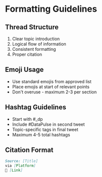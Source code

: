 # Formatting Guidelines

## Thread Structure
1. Clear topic introduction
2. Logical flow of information
3. Consistent formatting
4. Proper citation

## Emoji Usage
- Use standard emojis from approved list
- Place emojis at start of relevant points
- Don't overuse - maximum 2-3 per section

## Hashtag Guidelines
- Start with #_dp
- Include #DataPulse in second tweet
- Topic-specific tags in final tweet
- Maximum 4-5 total hashtags

## Citation Format
```markdown
Source: [Title]
via [Platform]
🔗 [Link]
```